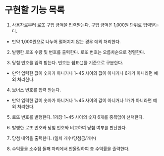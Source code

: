 # 구현할 기능 목록

1. 사용자로부터 로또 구입 금액을 입력받는다. 구입 금액은 1,000원 단위로 입력받는다.
* 만약 1,000원으로 나누어 떨어지지 않는 경우 예외 처리한다.

2. 발행한 로또 수량 및 번호를 출력한다. 로또 번호는 오름차순으로 정렬한다.

3. 당첨 번호를 입력 받는다. 번호는 쉼표(,)를 기준으로 구분한다.
* 만약 입력한 값이 숫자가 아니거나 1~45 사이의 값이 아니거나 6개가 아니라면 예외 처리한다.

4. 보너스 번호를 입력 받는다.
* 만약 입력한 값이 숫자가 아니거나 1~45 사이의 값이 아니거나 1개가 아니라면 예외 처리한다.

5. 로또 번호를 발행한다. 1개당 1~45 사이의 숫자 6개를 중복없이 선택한다.

6. 발행한 로또 번호와 당첨 번호와 비교하여 당첨 여부를 판단한다.

7. 당첨 내역을 출력한다. (일치 개수/당첨금/개수)

8. 수익률을 소수점 둘째 자리에서 반올림하여 총 수익률을 출력한다.